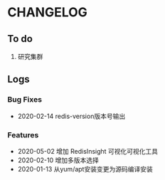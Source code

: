 # CHANGELOG

## To do

1. 研究集群

## Logs

### Bug Fixes

* 2020-02-14  redis-version版本号输出

### Features

* 2020-05-02  增加 RedisInsight 可视化可视化工具
* 2020-02-10  增加多版本选择
* 2020-01-13  从yum/apt安装变更为源码编译安装